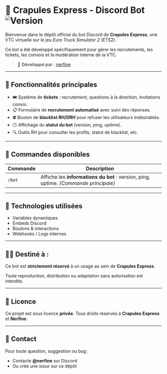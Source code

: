# 🚚 Crapules Express - Discord Bot ![Version](https://img.shields.io/badge/version-1.2.3-blue.svg)

Bienvenue dans le dépôt officiel du bot Discord de **Crapules Express**, une VTC virtuelle sur le jeu *Euro Truck Simulator 2* (ETS2).

Ce bot a été développé spécifiquement pour gérer les recrutements, les tickets, les convois et la modération interne de la VTC.

> 🔧 **Développé par** : [nerfine](https://github.com/nerfine)

---

## 📌 Fonctionnalités principales

- 🎟️ Système de **tickets** : recrutement, questions à la direction, invitations convoi.
- 📋 Formulaire de **recrutement automatisé** avec suivi des réponses.
- ⛔ Bouton de **blacklist RH/DRH** pour refuser les utilisateurs indésirables.
- 🕒 Affichage du **statut du bot** (version, ping, uptime).
- 🔍 Outils RH pour consulter les profils, statut de blacklist, etc.

---

## 💬 Commandes disponibles

| Commande | Description |
|---------|-------------|
| `/bot`  | Affiche les **informations du bot** : version, ping, uptime. *(Commande principale)* |

---

## 🧱 Technologies utilisées

- Variables dynamiques
- Embeds Discord
- Boutons & interactions
- Webhooks / Logs internes

---

## 🧑‍💼 Destiné à :

Ce bot est **strictement réservé** à un usage au sein de **Crapules Express**.

Toute reproduction, distribution ou adaptation sans autorisation est interdite.

---

## 📄 Licence

Ce projet est sous licence **privée**. Tous droits réservés à **Crapules Express** et **Nerfine**.

---

## 🤝 Contact

Pour toute question, suggestion ou bug :
- Contacte **@nerfine** sur Discord
- Ou crée une *issue* sur ce dépôt
